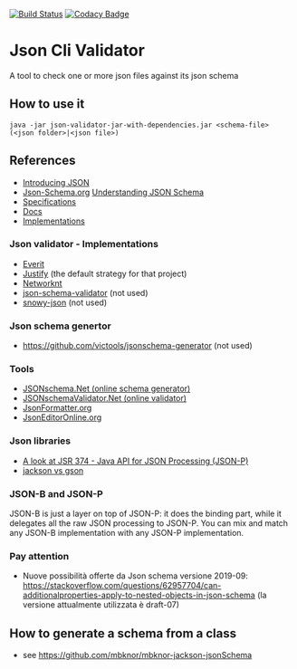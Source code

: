 [![Build Status](https://app.travis-ci.com/iubar/json-validator.svg?branch=master)](https://app.travis-ci.com/github/iubar/json-validator)
[![Codacy Badge](https://app.codacy.com/project/badge/Grade/30c97be1b9c34500b37f295fe8bc6d9f)](https://www.codacy.com/gh/iubar/json-validator/dashboard)

# Json Cli Validator
A tool to check one or more json files against its json schema

## How to use it
    java -jar json-validator-jar-with-dependencies.jar <schema-file> (<json folder>|<json file>)

## References
- [Introducing JSON](http://www.json.org/json-it.html)
- [Json-Schema.org](https://json-schema.org) [Understanding JSON Schema](https://json-schema.org/understanding-json-schema/index.html)
- [Specifications](http://json-schema.org/specification-links.html) 
- [Docs](https://json-schema.org/understanding-json-schema/)
- [Implementations](http://json-schema.org/implementations.html)

### Json validator - Implementations
- [Everit](https://github.com/everit-org/json-schema)
- [Justify](https://github.com/leadpony/justify) (the default strategy for that project)
- [Networknt](https://github.com/networknt/json-schema-validator)
- [json-schema-validator](https://github.com/java-json-tools/json-schema-validator) (not used)
- [snowy-json](https://github.com/ssilverman/snowy-json#using-snow-in-your-own-projects) (not used)

### Json schema genertor
- https://github.com/victools/jsonschema-generator (not used)

### Tools
- [JSONschema.Net (online schema generator)](https://jsonschema.net)
- [JSONschemaValidator.Net (online validator)](https://www.jsonschemavalidator.net)
- [JsonFormatter.org](https://jsonformatter.org/json-editor)
- [JsonEditorOnline.org](https://jsoneditoronline.org)

### Json libraries

- [A look at JSR 374 - Java API for JSON Processing (JSON-P)](https://golb.hplar.ch/2019/08/json-p.html)
- [jackson vs gson](https://www.baeldung.com/jackson-vs-gson)

### JSON-B and JSON-P

JSON-B is just a layer on top of JSON-P: it does the binding part, while it delegates all the raw JSON processing to JSON-P. 
You can mix and match any JSON-B implementation with any JSON-P implementation.

### Pay attention

* Nuove possibilità offerte da Json schema versione 2019-09: https://stackoverflow.com/questions/62957704/can-additionalproperties-apply-to-nested-objects-in-json-schema
(la versione attualmente utilizzata è draft-07)

## How to generate a schema from a class

* see https://github.com/mbknor/mbknor-jackson-jsonSchema
 
